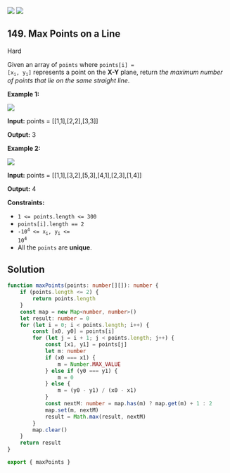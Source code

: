 [![](https://img.shields.io/github/stars/LeetCode-Top-Interview-150/LeetCode-Top-Interview-150?label=Stars&style=flat-square)](https://github.com/LeetCode-Top-Interview-150/LeetCode-Top-Interview-150)
[![](https://img.shields.io/github/forks/LeetCode-Top-Interview-150/LeetCode-Top-Interview-150?label=Fork%20me%20on%20GitHub%20&style=flat-square)](https://github.com/LeetCode-Top-Interview-150/LeetCode-Top-Interview-150/fork)

## 149\. Max Points on a Line

Hard

Given an array of `points` where <code>points[i] = [x<sub>i</sub>, y<sub>i</sub>]</code> represents a point on the **X-Y** plane, return _the maximum number of points that lie on the same straight line_.

**Example 1:**

![](https://assets.leetcode.com/uploads/2021/02/25/plane1.jpg)

**Input:** points = \[\[1,1],[2,2],[3,3]]

**Output:** 3 

**Example 2:**

![](https://assets.leetcode.com/uploads/2021/02/25/plane2.jpg)

**Input:** points = \[\[1,1],[3,2],[5,3],[4,1],[2,3],[1,4]]

**Output:** 4 

**Constraints:**

*   `1 <= points.length <= 300`
*   `points[i].length == 2`
*   <code>-10<sup>4</sup> <= x<sub>i</sub>, y<sub>i</sub> <= 10<sup>4</sup></code>
*   All the `points` are **unique**.

## Solution

```typescript
function maxPoints(points: number[][]): number {
    if (points.length <= 2) {
        return points.length
    }
    const map = new Map<number, number>()
    let result: number = 0
    for (let i = 0; i < points.length; i++) {
        const [x0, y0] = points[i]
        for (let j = i + 1; j < points.length; j++) {
            const [x1, y1] = points[j]
            let m: number
            if (x0 === x1) {
                m = Number.MAX_VALUE
            } else if (y0 === y1) {
                m = 0
            } else {
                m = (y0 - y1) / (x0 - x1)
            }
            const nextM: number = map.has(m) ? map.get(m) + 1 : 2
            map.set(m, nextM)
            result = Math.max(result, nextM)
        }
        map.clear()
    }
    return result
}

export { maxPoints }
```